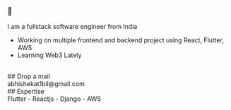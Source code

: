 ### 👋
I am a fullstack software engineer from India
- Working on multiple frontend and backend project using React, Flutter, AWS
- Learning Web3 Lately
<br>
## Drop a mail
<br>
abhishekat1bil@gmail.com

<br>
## Expertise
<br>
Flutter - Reactjs - Django - AWS
<br>
<br>
